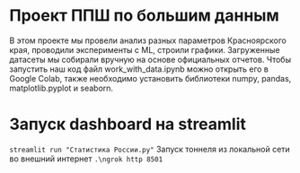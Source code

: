 # Проект ППШ по большим данным
В этом проекте мы провели анализ разных параметров Красноярского края, проводили эксперименты с ML, строили графики. Загруженные датасеты мы собирали вручную на основе официальных отчетов. 
Чтобы запустить наш код файл work_with_data.ipynb можно открыть его в Google Colab, также необходимо установить библиотеки numpy, pandas, matplotlib.pyplot и seaborn. 
# Запуск dashboard на streamlit
``streamlit run "Статистика России.py"``
Запуск тоннеля из локальной сети во внешний интернет
``.\ngrok http 8501``
